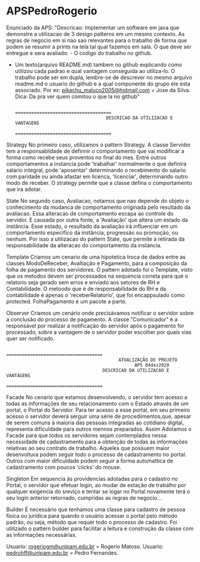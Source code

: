 # APSPedroRogerio

Enunciado da APS:
"Descricao:
Implementar um software em java que demonstre a utilizacao de 3 design patterns em um mesmo contexto.
 As regras de negocio em si nao sao relevantes para o trabalho de forma que podem se resumir a prints na tela
 tal qual fazemos em sala. O que deve ser entregue e sera avaliado: - O codigo do trabalho no github. 
- Um texto(arquivo README.md) tambem no github explicando como utilizou cada padrao e qual vantagem conseguida
 ao utiliza-lo. O trabalho pode ser em dupla, lembre-se de descrever no mesmo arquivo readme.md o usuario do
 github e a qual componente do grupo ele esta associado. Por ex: pikachu_maluco2005@hotmail.com = Jose da Silva.
 Dica: Da pra ver quem comitou o que la no github"

                                        ====================================
                                        DESCRICAO DA UTILIZACAO E VANTAGENS
                                        ====================================
Strategy
No primeiro caso, utilizamos o pattern Strategy. A  classe Servidor tem a responsablidade de definnir o comportamento
que vai modificar a forma como recebe seus proventos no final do mes. Entre outros comportamentos a instancia pode 'trabalhar'
normalmente o que definira salario integral, pode 'aposentar' determinando o recebimento  do salario com paridade ou ainda afastar
em licenca, 'licenciar', determinando outro modo de receber. O strategy permite que a classe defina o comportamento que ira adotar.

State
No segundo caso, Avaliacao, notamos que nao depende do objeto  o conhecimento da mudanca de comportamento originada pelo resultado
da avaliacao. Essa alteracao de comportamento escapa ao controle do servidor. E causada por outra fonte, a 'Avaliação' que
altera um estado da instância. Esse estado, o resultado da avaliação irá influenciar em um comportamento especifico da instância,
progressão ou promoção, ou nenhum. Por isso a utilizacao do pattern State, que permite a retirada da responsabilidade da alteracao
do comportamento da instancia.

Template
Criamos um cenario de uma hipotetica troca de dados entre as classes ModoDeReceber, Avalliação e Pagamento, para a composição da
folha de pagamento dos servidores. O pattern adotado foi o Template, visto que os metodos devem ser processados na sequencia correta 
para que o relatorio seja gerado sem erros e enviado aos setores de RH e Contabilidade. O metoodo que é de responsabilidade do RH e 
da contabilidade é  apenas o 'receberRelatorio', que foi encappsulado como protected. FolhaPagamento é um pacote a parte.

Observer
Criamos um cenário onde precisávamos notificar o servidor sobre a conclusão do processo de pagamento. A classe "Comunicador" é a responsável 
por realizar a notificação do servidor após o pagamento for processado, sobre a vantagem de o servidor poder escolher por
quais vias quer ser notificado.

                                       ====================================
                                              ATUALIZAÇÃO DE PROJETO
                                                    APS 04dez2020
                                        DESCRICAO DA UTILIZACAO E VANTAGENS
                                        ====================================

Facade
No cenario que estamos desenvolvendo, o servidor tem acesso a todas as informações de seu relacionamento com o Estado através de um portal,
o Portal do Servidor. Para ter acesso a esse portal, em seu primeiro acesso o servidor deverá serguir uma série de procediimentos,que, apesar 
de serem comuns à maioria das pessoas integradas ao cotidiano digital, representa dificuldade para outros mennos preparados. Assim Adotamos o Facade
para que todos os servidores sejam contemplados nessa necessidade de cadastramento para a obtenção de todas as informações relativas ao seu contrato
de trabalho. Aqueles que possuem maior desenvoltura podem seguir todo o processo de cadastramento no portal. Outros com maior dificuldade podem seguir
a forma automattica de cadastramento com poucos 'clicks' do mouse.

Singleton
Em sequencia às providencias adotadas para o cadastro no Portal, o servidor que efetuar login, ao mudar de estação de trabalho por qualquer exigencia
do sreviço e tentar se logar no Portal  novamente terá  o seu login anterior retornado, cumpridas as regras de negocio... 

Builder
É necessário que tenhamos uma classe para cadastro de pessoa física ou jurídica para quando o usuário acessar o portal pelo método padrão, ou seja,
método que requer todo o processo de cadastro. Foi utilizado o pattern builder para facilitar a leitura e construção da classe com as informações
necessárias.

Usuario: rogeriogm@unipam.edu.br = Rogerio Matoso.
Usuario: pedrohff@unipam.edu.br = Pedro Fernandes.
